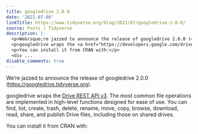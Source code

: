 ```yaml
---
title: googledrive 2.0.0
date: '2021-07-08'
linkTitle: https://www.tidyverse.org/blog/2021/07/googledrive-2-0-0/
source: Posts | Tidyverse
description: |-
  <p>We&rsquo;re jazzed to announce the release of googledrive 2.0.0 (<a href="https://googledrive.tidyverse.org">https://googledrive.tidyverse.org</a>).</p>
  <p>googledrive wraps the <a href="https://developers.google.com/drive/" target="_blank" rel="noopener">Drive REST API v3</a>. The most common file operations are implemented in high-level functions designed for ease of use. You can find, list, create, trash, delete, rename, move, copy, browse, download, read, share, and publish Drive files, including those on shared drives.</p>
  <p>You can install it from CRAN with:</p>
  <div ...
disable_comments: true
---
```

<p>We&rsquo;re jazzed to announce the release of googledrive 2.0.0 (<a href="https://googledrive.tidyverse.org">https://googledrive.tidyverse.org</a>).</p>
<p>googledrive wraps the <a href="https://developers.google.com/drive/" target="_blank" rel="noopener">Drive REST API v3</a>. The most common file operations are implemented in high-level functions designed for ease of use. You can find, list, create, trash, delete, rename, move, copy, browse, download, read, share, and publish Drive files, including those on shared drives.</p>
<p>You can install it from CRAN with:</p>
<div ...